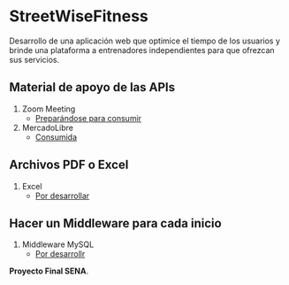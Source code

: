 # StreetWiseFitness
Desarrollo de una aplicación web que optimice el tiempo de los usuarios y brinde una plataforma a entrenadores independientes para que ofrezcan sus servicios.

## Material de apoyo de las APIs

1. Zoom Meeting
   - [Preparándose para consumir](https://www.youtube.com/watch?v=MC_RVGAKQZ4)
2. MercadoLibre
   - [Consumida](https://www.youtube.com/watch?v=lvPAGzUFacE)

## Archivos PDF o Excel 

1. Excel
   - [Por desarrollar](https://youtu.be/SKc0iquaAqk)

## Hacer un Middleware para cada inicio 

1. Middleware MySQL
   - [Por desarrollr](https://youtu.be/EaKFsqqAEpU)


**Proyecto Final SENA**.
